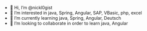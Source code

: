 - 👋 Hi, I’m @nickl0gist
- 👀 I’m interested in java, Spring, Angular, SAP, VBasic, php, excel
- 🌱 I’m currently learning java, Spring, Angular, Deutsch
- 💞️ I’m looking to collaborate in order to learn java, Angular


<!---
nickl0gist/nickl0gist is a ✨ special ✨ repository because its `README.md` (this file) appears on your GitHub profile.
You can click the Preview link to take a look at your changes.
--->
